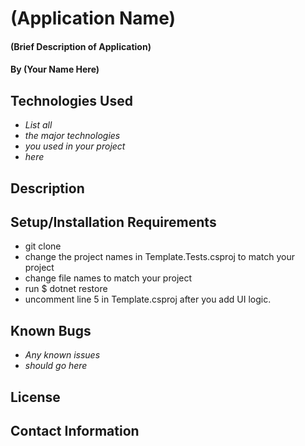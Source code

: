 # (Application Name)

#### (Brief Description of Application)

#### By (Your Name Here)

## Technologies Used

* _List all_
* _the major technologies_
* _you used in your project_
* _here_

## Description

## Setup/Installation Requirements

* git clone 
* change the project names in Template.Tests.csproj to match your project
* change file names to match your project
* run $ dotnet restore
* uncomment line 5 in Template.csproj after you add UI logic. 

## Known Bugs

* _Any known issues_
* _should go here_

## License

## Contact Information